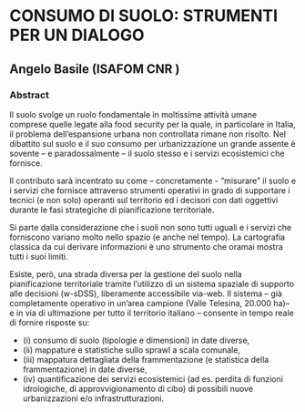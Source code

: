 # CONSUMO DI SUOLO: STRUMENTI PER UN DIALOGO
## Angelo Basile (ISAFOM CNR )

### 

### Abstract




Il suolo svolge un ruolo fondamentale in moltissime attività umane comprese quelle legate alla food security per la quale, in particolare in Italia, il problema dell’espansione urbana non controllata rimane non risolto. 
Nel dibattito sul suolo e il suo consumo per urbanizzazione un grande assente è sovente – e paradossalmente – il suolo stesso e i servizi ecosistemici che fornisce.

Il contributo sarà incentrato su come – concretamente - “misurare” il suolo e i servizi che fornisce attraverso strumenti operativi in grado di supportare i tecnici (e non solo) operanti sul territorio ed i decisori con dati oggettivi durante le fasi strategiche di pianificazione territoriale.

Si parte dalla considerazione che i suoli non sono tutti uguali e i servizi che forniscono variano molto nello spazio (e anche nel tempo). La cartografia classica da cui derivare informazioni è uno strumento che oramai mostra tutti i suoi limiti. 

Esiste, però, una strada diversa per la gestione del suolo nella pianificazione territoriale tramite l’utilizzo di un sistema spaziale di supporto alle decisioni (w-sDSS), liberamente accessibile via-web. Il sistema – già completamente operativo in un’area campione (Valle Telesina, 20.000 ha)– e in via di ultimazione per tutto il territorio italiano – consente in tempo reale di fornire risposte su: 

* (i) consumo di suolo (tipologie e dimensioni) in date diverse,
* (ii) mappature e statistiche sullo sprawl a scala comunale,
* (iii) mappatura dettagliata della frammentazione (e statistica della frammentazione) in date diverse, 
* (iv) quantificazione dei servizi ecosistemici (ad es. perdita di funzioni idrologiche, di approvvigionamento di cibo) di possibili nuove urbanizzazioni e/o infrastrutturazioni.

